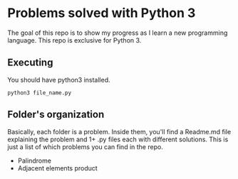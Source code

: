 # Problems solved with Python 3

The goal of this repo is to show my progress as I learn a new programming language. This repo is exclusive for Python 3.

## Executing

You should have python3 installed. 

```
python3 file_name.py
```

## Folder's organization

Basically, each folder is a problem. Inside them, you'll find a Readme.md file explaining the problem and 1+ .py files each with different solutions. This is just a list of which problems you can find in the repo.

* Palindrome
* Adjacent elements product